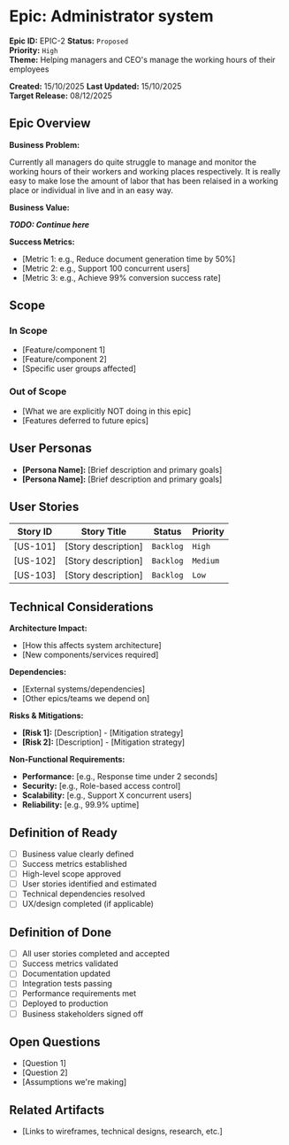 # Epic: Administrator system

**Epic ID:** EPIC-2
**Status:** `Proposed` <!-- | `Prioritized` | `In Progress` | `Completed` | `Archived` -->  
**Priority:** <!-- `Critical` | --> `High` <!-- | `Medium` | `Low` -->  
**Theme:** Helping managers and CEO's manage the working hours of their employees

**Created:** 15/10/2025 
**Last Updated:** 15/10/2025  
**Target Release:** 08/12/2025

## Epic Overview

**Business Problem:**

Currently all managers do quite struggle to manage and monitor the working hours of their workers and working places respectively. It is really easy to make lose the amount of labor that has been relaised in a working place or individual in live and in an easy way.

**Business Value:**

***TODO: Continue here***

**Success Metrics:**
- [Metric 1: e.g., Reduce document generation time by 50%]
- [Metric 2: e.g., Support 100 concurrent users]
- [Metric 3: e.g., Achieve 99% conversion success rate]

## Scope

### In Scope
- [Feature/component 1]
- [Feature/component 2]
- [Specific user groups affected]

### Out of Scope
- [What we are explicitly NOT doing in this epic]
- [Features deferred to future epics]

## User Personas
- **[Persona Name]:** [Brief description and primary goals]
- **[Persona Name]:** [Brief description and primary goals]

## User Stories
| Story ID | Story Title | Status | Priority |
|----------|-------------|---------|----------|
| [US-101] | [Story description] | `Backlog` | `High` |
| [US-102] | [Story description] | `Backlog` | `Medium` |
| [US-103] | [Story description] | `Backlog` | `Low` |

## Technical Considerations

**Architecture Impact:**
- [How this affects system architecture]
- [New components/services required]

**Dependencies:**
- [External systems/dependencies]
- [Other epics/teams we depend on]

**Risks & Mitigations:**
- **[Risk 1]:** [Description] - [Mitigation strategy]
- **[Risk 2]:** [Description] - [Mitigation strategy]

**Non-Functional Requirements:**
- **Performance:** [e.g., Response time under 2 seconds]
- **Security:** [e.g., Role-based access control]
- **Scalability:** [e.g., Support X concurrent users]
- **Reliability:** [e.g., 99.9% uptime]

## Definition of Ready
- [ ] Business value clearly defined
- [ ] Success metrics established
- [ ] High-level scope approved
- [ ] User stories identified and estimated
- [ ] Technical dependencies resolved
- [ ] UX/design completed (if applicable)

## Definition of Done
- [ ] All user stories completed and accepted
- [ ] Success metrics validated
- [ ] Documentation updated
- [ ] Integration tests passing
- [ ] Performance requirements met
- [ ] Deployed to production
- [ ] Business stakeholders signed off

## Open Questions
- [Question 1]
- [Question 2]
- [Assumptions we're making]

## Related Artifacts
- [Links to wireframes, technical designs, research, etc.]